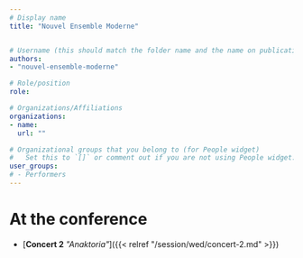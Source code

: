 ```yaml
---
# Display name
title: "Nouvel Ensemble Moderne"


# Username (this should match the folder name and the name on publications)
authors:
- "nouvel-ensemble-moderne"

# Role/position
role:

# Organizations/Affiliations
organizations:
- name: 
  url: ""

# Organizational groups that you belong to (for People widget)
#   Set this to `[]` or comment out if you are not using People widget.
user_groups:
# - Performers
---
```


<!--
# About

Elit exercitation eu occaecat velit ad. 
-->

# At the conference

- [**Concert 2** *"Anaktoria"*]({{< relref "/session/wed/concert-2.md" >}})

